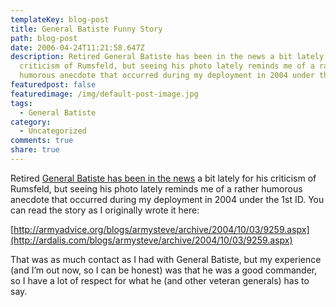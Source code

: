 ```yaml
---
templateKey: blog-post
title: General Batiste Funny Story
path: blog-post
date: 2006-04-24T11:21:58.647Z
description: Retired General Batiste has been in the news a bit lately for his
  criticism of Rumsfeld, but seeing his photo lately reminds me of a rather
  humorous anecdote that occurred during my deployment in 2004 under the 1st ID.
featuredpost: false
featuredimage: /img/default-post-image.jpg
tags:
  - General Batiste
category:
  - Uncategorized
comments: true
share: true
---
```

<!--StartFragment-->

Retired [General Batiste has been in the news](http://www.military.com/features/0,15240,94997,00.html) a bit lately for his criticism of Rumsfeld, but seeing his photo lately reminds me of a rather humorous anecdote that occurred during my deployment in 2004 under the 1st ID. You can read the story as I originally wrote it here:

[http://armyadvice.org/blogs/armysteve/archive/2004/10/03/9259.aspx](http://ardalis.com/blogs/armysteve/archive/2004/10/03/9259.aspx)

That was as much contact as I had with General Batiste, but my experience (and I’m out now, so I can be honest) was that he was a good commander, so I have a lot of respect for what he (and other veteran generals) has to say.

<!--EndFragment-->